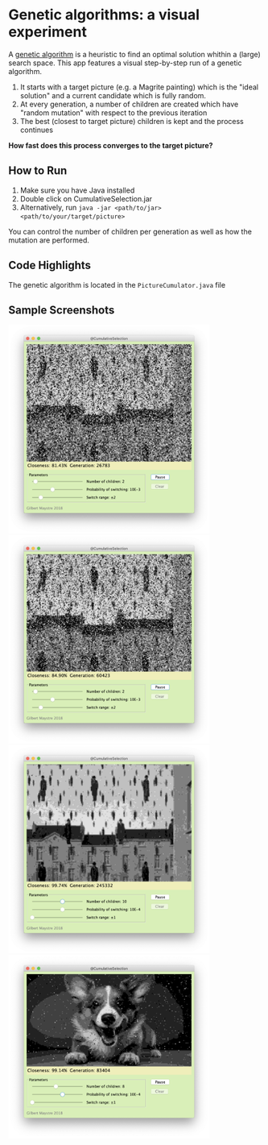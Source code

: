 # Genetic algorithms: a visual experiment

A [genetic algorithm](https://en.wikipedia.org/wiki/Genetic_algorithm) is a heuristic to find an optimal solution whithin a (large) search space. This app features a visual step-by-step run of a genetic algorithm.
1. It starts with a target picture (e.g. a Magrite painting) which is the "ideal solution" and a current candidate which is fully random.
2. At every generation, a number of children are created which have "random mutation" with respect to the previous iteration
3. The best (closest to target picture) children is kept and the process continues

__How fast does this process converges to the target picture?__

## How to Run

1. Make sure you have Java installed
2. Double click on CumulativeSelection.jar
3. Alternatively, run ```java -jar <path/to/jar> <path/to/your/target/picture>```

You can control the number of children per generation as well as how the mutation are performed.

## Code Highlights

The genetic algorithm is located in the ```PictureCumulator.java``` file

## Sample Screenshots

<img src="screenshots/screenshot1.png" alt="drawing" width="400"/> <img src="screenshots/screenshot2.png" alt="drawing" width="400"/> <img src="screenshots/screenshot3.png" alt="drawing" width="400"/> <img src="screenshots/screenshot4.png" alt="drawing" width="400"/>
